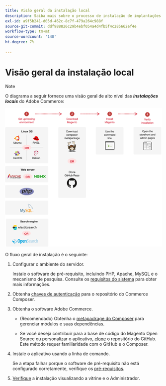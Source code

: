 ```yaml
---
title: Visão geral da instalação local
description: Saiba mais sobre o processo de instalação de implantações locais do Adobe Commerce.
exl-id: a9f5b241-d05d-462c-8c7f-479a264c988f
source-git-commit: ddf988826c29b4ebf054a4d4fb5f4c285662ef4e
workflow-type: tm+mt
source-wordcount: '148'
ht-degree: 7%

---
```


# Visão geral da instalação local

>[!NOTE]
>
>O diagrama a seguir fornece uma visão geral de alto nível das _**instalações locais**_ do Adobe Commerce:

![Como funciona a instalação](../assets/installation/install-diagram-24.svg)

O fluxo geral de instalação é o seguinte:

1. Configurar o ambiente do servidor.

   Instale o software de pré-requisito, incluindo PHP, Apache, MySQL e o mecanismo de pesquisa. Consulte os [requisitos do sistema](system-requirements.md) para obter mais informações.

1. Obtenha [chaves de autenticação](prerequisites/authentication-keys.md) para o repositório do Commerce Composer.

1. Obtenha o software Adobe Commerce.

   * (Recomendado) Obtenha o [metapackage do Composer](composer.md) para gerenciar módulos e suas dependências.

   * Se você deseja contribuir para a base de código do Magento Open Source ou personalizar o aplicativo, [clone](https://developer.adobe.com/commerce/contributor/guides/install/clone-repository/) o repositório do GitHub. Este método requer familiaridade com o GitHub e o Composer.

1. Instale o aplicativo usando a linha de comando.

   Se a etapa falhar porque o software de pré-requisito não está configurado corretamente, verifique os [pré-requisitos](prerequisites/overview.md).

1. [Verifique](next-steps/verify.md) a instalação visualizando a vitrine e o Administrador.
